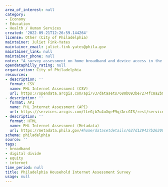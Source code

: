 ```yaml
---
area_of_interest: null
category:
- Economy
- Education
- Health / Human Services
created: '2022-09-21T12:26:59.144264'
license: Other (City of Philadelphia)
maintainer: Juliet Fink-Yates
maintainer_email: juliet.fink-yates@phila.gov
maintainer_link: null
maintainer_phone: null
notes: "A survey assessment on home broadband and device access in the City of Philadelphia."
opendataphilly_rating: null
organization: City of Philadelphia
resources:
- description: ''
  format: CSV
  name: PHL Internet Assessment (CSV)
  url: https://opendata.arcgis.com/api/v3/datasets/680b093be7274fc8a2b92756c38499bd_0/downloads/data?format=csv&spatialRefId=4326&where=1%3D1
- description: ''
  format: API
  name: PHL Internet Assessment (API)
  url: https://services.arcgis.com/fLeGjb7u4uXqeF9q/ArcGIS/rest/services/PHL_Household_Internet_2021/FeatureServer/0/query?where=1%3D1
- description: ''
  format: HTML
  name: PHL Internet Assessment (Metadata)
  url: https://metadata.phila.gov/#home/datasetdetails/627d129437b2630020b85820/representationdetails/627d129637b2630020b85824/
schema: philadelphia
source: ''
tags:
- broadband
- digital divide
- equity
- internet
time_period: null
title: Philadelphia Household Internet Assessment Survey
usage: null
---
```

